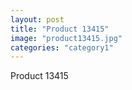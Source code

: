 ```yaml
---
layout: post
title: "Product 13415"
image: "product13415.jpg"
categories: "category1"
---
```

Product 13415
